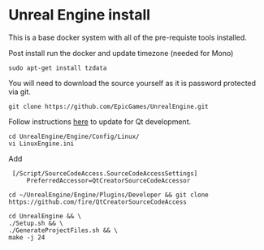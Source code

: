 # Unreal Engine install

This is a base docker system with all of the pre-requiste tools installed.

Post install run the docker and update timezone (needed for Mono)
``` 
sudo apt-get install tzdata
```

You will need to download the source yourself as it is password protected via git.

```
git clone https://github.com/EpicGames/UnrealEngine.git 
```

Follow instructions [here](https://wiki.unrealengine.com/Running_On_Linux#Source_Code_Accessors) to update for Qt development.

```
cd UnrealEngine/Engine/Config/Linux/
vi LinuxEngine.ini
```

Add 

```
 [/Script/SourceCodeAccess.SourceCodeAccessSettings]
     PreferredAccessor=QtCreatorSourceCodeAccessor
```

```
cd ~/UnrealEngine/Engine/Plugins/Developer && git clone https://github.com/fire/QtCreatorSourceCodeAccess
```


```
cd UnrealEngine && \
./Setup.sh && \
./GenerateProjectFiles.sh && \ 
make -j 24
```


